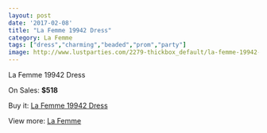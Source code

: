 ```yaml
---
layout: post
date: '2017-02-08'
title: "La Femme 19942 Dress"
category: La Femme
tags: ["dress","charming","beaded","prom","party"]
image: http://www.lustparties.com/2279-thickbox_default/la-femme-19942-dress.jpg
---
```

La Femme 19942 Dress

On Sales: **$518**
<a href="https://www.lustparties.com/en/la-femme/735-la-femme-19942-dress.html"><amp-img layout="responsive" width="600" height="600" src="//www.lustparties.com/2279-thickbox_default/la-femme-19942-dress.jpg" alt="La Femme 19942 Dress 0" /></a>
<a href="https://www.lustparties.com/en/la-femme/735-la-femme-19942-dress.html"><amp-img layout="responsive" width="600" height="600" src="//www.lustparties.com/2281-thickbox_default/la-femme-19942-dress.jpg" alt="La Femme 19942 Dress 1" /></a>
<a href="https://www.lustparties.com/en/la-femme/735-la-femme-19942-dress.html"><amp-img layout="responsive" width="600" height="600" src="//www.lustparties.com/2280-thickbox_default/la-femme-19942-dress.jpg" alt="La Femme 19942 Dress 2" /></a>

Buy it: [La Femme 19942 Dress](https://www.lustparties.com/en/la-femme/735-la-femme-19942-dress.html "La Femme 19942 Dress")

View more: [La Femme](https://www.lustparties.com/en/4-la-femme "La Femme")